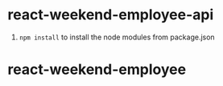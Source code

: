 # react-weekend-employee-api

1.  ```npm install``` to install the node modules from package.json



# react-weekend-employee
